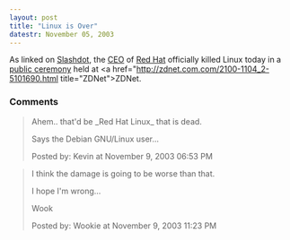 ```yaml
---
layout: post
title: "Linux is Over"
datestr: November 05, 2003
---
```


As linked on <a href="http://slashdot.org/article.pl?sid=03/11/04/2312225">Slashdot</a>, the <a href="http://www.redhat.com/about/corporate/team/szulik.html" title="Matthew J. Szulik">CEO</a> of <a href="http://www.redhat.com/">Red Hat</a> officially killed Linux today in a <a href="http://zdnet.com.com/2100-1104_2-5101690.html" title="Red Hat: Stick with Windows at home">public ceremony</a> held at <a href="http://zdnet.com.com/2100-1104_2-5101690.html title="ZDNet">ZDNet</a>.

### Comments

<blockquote>
Ahem.. that'd be _Red Hat Linux_ that is dead.

Says the Debian GNU/Linux user...<br />

<div class="post-meta">Posted by: Kevin at November  9, 2003 06:53 PM</div> </blockquote>
<blockquote>
I think the damage is going to be worse than that.

I hope I'm wrong...

Wook
<div class="post-meta">Posted by: Wookie at November  9, 2003 11:23 PM</div> </blockquote>

